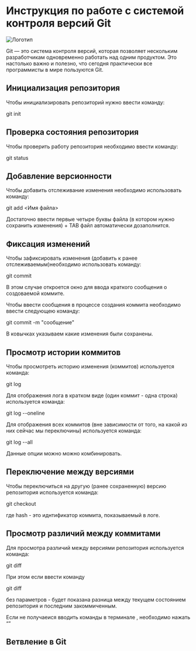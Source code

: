# **Инструкция по работе с системой контроля версий Git**

![Логотип](Git-Logo-2Color.png)

Git — это система контроля версий, которая позволяет нескольким разработчикам одновременно работать над одним продуктом. Это настолько важно и полезно, что сегодня практически все программисты в мире пользуются Git. 

##  Инициализация репозитория

Чтобы инициализировать репозиторий нужно ввести команду:

git init

## Проверка состояния  репозитория

Чтобы проверить работу репозитория необходимо ввести команду:

git status

##  Добавление версионности

  Чтобы добавить отслеживание изменения необходимо использовать команду:

  git add <Имя файла>

  Достаточно ввести первые четыре буквы файла (в котором нужно сохранить изменения) + TAB  файл автоматически  дозаполнится.

## Фиксация  изменений

Чтобы зафиксировать изменения (добавить к ранее отслеживаемым)необходимо использовать команду:

  git commit

  В этом случае откроется окно для ввода краткого сообщения о создоваемой коммите.

  Чтобы ввести сообщения в процессе создания  коммита необходимо ввести следующею команду:

  git commit -m "сообщение"

  В ковычках указываем какие изменения были  сохранены.

## Просмотр истории коммитов

Чтобы просмотреть историю изменения (коммитов) используется команда:

git log

Для отображения лога в кратком виде (один  коммит - одна строка) используется команда:

git log --oneline

Для отображения всех коммитов (вне зависимости от  того,  на  какой из них сейчас мы переключины) используется команда:

git log --all 

Данные опции можно можно комбинировать.

## Переключение между версиями

Чтобы переключиться на  другую (ранее  сохраненную) версию репозитория используется команда:

git checkout <hash>

где hash - это иднтификатор коммита, показываемый в логе.

## Просмотр различий между коммитами

Для просмотра  различий между версиями репозитория используется команда: 

git diff <hash> <hash2>

При этом  если ввести команду 

 git diff

 без параметров - будет показана разница между текущем состоянием репозитория и последним закоммиченным.

 Если не получаеися вводить команды в терминале , необходимо нажать <q>

## Ветвление в Git
